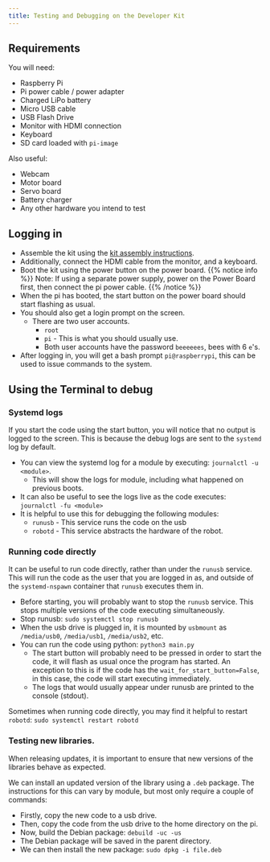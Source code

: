 ```yaml
---
title: Testing and Debugging on the Developer Kit
---
```


## Requirements

You will need:

- Raspberry Pi
- Pi power cable / power adapter
- Charged LiPo battery
- Micro USB cable
- USB Flash Drive
- Monitor with HDMI connection
- Keyboard
- SD card loaded with `pi-image`

Also useful:

- Webcam
- Motor board
- Servo board
- Battery charger
- Any other hardware you intend to test

## Logging in

- Assemble the kit using the [kit assembly instructions](https://docs.sourcebots.org/tutorials/kit-assembly/).
- Additionally, connect the HDMI cable from the monitor, and a keyboard.
- Boot the kit using the power button on the power board.
{{% notice info %}} Note: If using a separate power supply, power on the Power Board first, then connect the pi power cable. {{% /notice %}}
- When the pi has booted, the start button on the power board should start flashing as usual.
- You should also get a login prompt on the screen.
    - There are two user accounts.
        - `root`
        - `pi` - This is what you should usually use.
        - Both user accounts have the password `beeeeees`, bees with 6 `e`'s.
- After logging in, you will get a bash prompt `pi@raspberrypi`, this can be used to issue commands to the system.

## Using the Terminal to debug

### Systemd logs

If you start the code using the start button, you will notice that no output is logged to the screen. This is because the debug logs are sent to the `systemd` log
by default.

- You can view the systemd log for a module by executing: `journalctl -u <module>`.
    - This will show the logs for module, including what happened on previous boots.
- It can also be useful to see the logs live as the code executes: `journalctl -fu <module>`
- It is helpful to use this for debugging the following modules:
    - `runusb` - This service runs the code on the usb
    - `robotd` - This service abstracts the hardware of the robot.

### Running code directly

It can be useful to run code directly, rather than under the `runusb` service. This will run the code as the user that you are logged in as, and outside of the `systemd-nspawn` container that `runusb` executes them in.

- Before starting, you will probably want to stop the `runusb` service. This stops multiple versions of the code executing simultaneously.
- Stop runusb: `sudo systemctl stop runusb`
- When the usb drive is plugged in, it is mounted by `usbmount` as `/media/usb0`, `/media/usb1`, `/media/usb2`, etc.
- You can run the code using python: `python3 main.py`
    - The start button will probably need to be pressed in order to start the code, it will flash as usual once the program has started. An exception to this is if the code has the `wait_for_start_button=False`, in this case, the code will start executing immediately. 
    - The logs that would usually appear under runusb are printed to the console (stdout).

Sometimes when running code directly, you may find it helpful to restart `robotd`: `sudo systemctl restart robotd`

### Testing new libraries.

When releasing updates, it is important to ensure that new versions of the libraries behave as expected.

We can install an updated version of the library using a `.deb` package. The instructions for this can vary by module, but most only require a couple of commands:

- Firstly, copy the new code to a usb drive.
- Then, copy the code from the usb drive to the home directory on the pi.
- Now, build the Debian package: `debuild -uc -us`
- The Debian package will be saved in the parent directory.
- We can then install the new package: `sudo dpkg -i file.deb`
